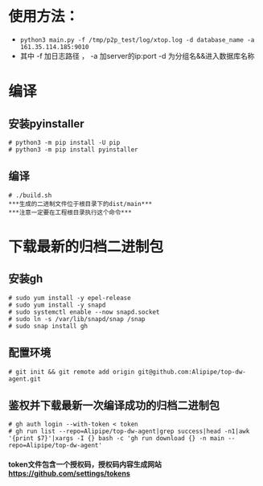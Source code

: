 # 使用方法：
- `python3 main.py -f /tmp/p2p_test/log/xtop.log -d database_name -a 161.35.114.185:9010`
- 其中 -f 加日志路径 ， -a 加server的ip:port -d 为分组名&&进入数据库名称

# 编译
## 安装pyinstaller
    # python3 -m pip install -U pip
    # python3 -m pip install pyinstaller
## 编译
    # ./build.sh
    ***生成的二进制文件位于根目录下的dist/main***
    ***注意一定要在工程根目录执行这个命令***

# 下载最新的归档二进制包
## 安装gh
    # sudo yum install -y epel-release
    # sudo yum install -y snapd
    # sudo systemctl enable --now snapd.socket
    # sudo ln -s /var/lib/snapd/snap /snap
    # sudo snap install gh
## 配置环境
    # git init && git remote add origin git@github.com:Alipipe/top-dw-agent.git
## 鉴权并下载最新一次编译成功的归档二进制包
    # gh auth login --with-token < token
    # gh run list --repo=Alipipe/top-dw-agent|grep success|head -n1|awk '{print $7}'|xargs -I {} bash -c 'gh run download {} -n main --repo=Alipipe/top-dw-agent'
#### token文件包含一个授权码，授权码内容生成网站 https://github.com/settings/tokens

